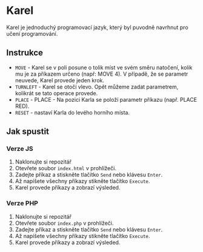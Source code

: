 # Karel

Karel je jednoduchý programovací jazyk, který byl puvodně navrhnut pro učení programování.

## Instrukce

- `MOVE` - Karel se v poli posune o tolik míst ve svém směru natočení, kolik
  mu je za příkazem určeno (např: MOVE 4). V případě, že se parametr
  neuvede, Karel provede jeden krok.
- `TURNLEFT` - Karel se otočí vlevo. Opět můžeme zadat parametrem, kolikrát
  se tato operace provede.
- `PLACE` - PLACE - Na pozici Karla se položí parametr příkazu (např. PLACE RED).
- `RESET` - nastaví Karla do levého horního místa.

## Jak spustit

### Verze JS

1. Naklonujte si repozitář
2. Otevřete soubor `index.html` v prohlížeči.
3. Zadejte příkaz a stiskněte tlačítko `Send` nebo klávesu `Enter`.
4. Až napíšete všechny příkazy stikněte tlačítko `Execute`.
5. Karel provede příkazy a zobrazí výsleded.

### Verze PHP

1. Naklonujte si repozitář
2. Otevřete soubor `index.php` v prohlížeči.
3. Zadejte příkaz a stiskněte tlačítko `Send` nebo klávesu `Enter`.
4. Až napíšete všechny příkazy stikněte tlačítko `Execute`.
5. Karel provede příkazy a zobrazí výsleded.

